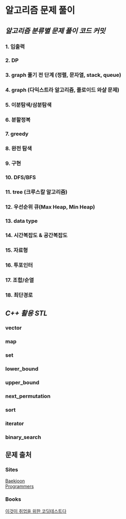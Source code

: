 # 알고리즘 문제 풀이

## *알고리즘 분류별 문제 풀이 코드 커밋*

### 1. 입출력
### 2. DP
### 3. graph 풀기 전 단계 (정렬, 문자열, stack, queue)
### 4. graph (다익스트라 알고리즘, 플로이드 와샬 문제)
### 5. 이분탐색/삼분탐색
### 6. 분할정복
### 7. greedy
### 8. 완전 탐색
### 9. 구현
### 10. DFS/BFS
### 11. tree (크루스칼 알고리즘)
### 12. 우선순위 큐(Max Heap, Min Heap)
### 13. data type
### 14. 시간복잡도 & 공간복잡도
### 15. 자료형
### 16. 투포인터
### 17. 조합/순열
### 18. 최단경로

## *C++ 활용 STL*

### vector <br>
### map <br>
### set <br>
### lower_bound <br>
### upper_bound <br>
### next_permutation <br>
### sort <br>
### iterator <br>
### binary_search <br>

## 문제 출처

### Sites

[Baekjoon](https://www.acmicpc.net/)<br>
[Programmers](https://programmers.co.kr/learn/challenges) 

### Books

[이것이 취업을 위한 코딩테스트다](http://www.yes24.com/Product/Goods/91433923)
